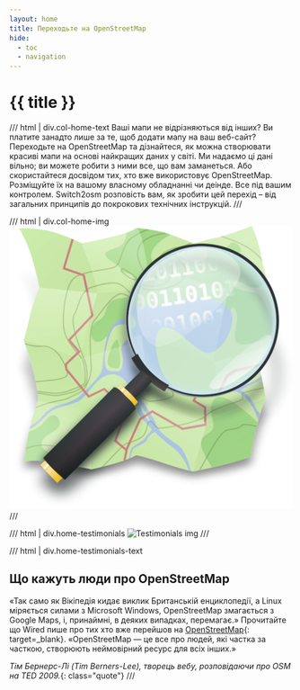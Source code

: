 ```yaml
---
layout: home
title: Переходьте на OpenStreetMap
hide: 
  - toc
  - navigation
---
```


# {{ title }}

/// html | div.col-home-text
  Ваші мапи не відрізняються від інших? Ви платите занадто лише за те, щоб додати мапу на ваш веб-сайт?
  Переходьте на OpenStreetMap та дізнайтеся, як можна створювати красиві мапи на основі найкращих даних у світі. Ми надаємо ці дані вільно; ви можете робити з ними все, що вам заманеться. Або скористайтеся досвідом тих, хто вже використовує OpenStreetMap.
  Розміщуйте їх на вашому власному обладнанні чи деінде. Все під вашим контролем.
  Switch2osm розповість вам, як зробити цей перехід – від загальних принципів до покрокових технічних інструкцій.
///
  
/// html | div.col-home-img
  ![Open street map icon](assets/img/open-street-map-medium.png)
///

/// html | div.home-testimonials
  ![Testimonials img](assets/img/testimonials.png)
///

/// html | div.home-testimonials-text

## Що кажуть люди про OpenStreetMap

  &laquo;Так само як Вікіпедія кидає виклик Британській енциклопедії, а Linux міряється силами з Microsoft Windows, OpenStreetMap змагається з Google Maps, і, принаймні, в деяких випадках, перемагає.&raquo;
    Прочитайте що Wired пише про тих хто вже перейшов на [OpenStreetMap](http://www.wired.com/wiredenterprise/2012/01/openstreetmap-google/){: target=_blank}.
  &laquo;OpenStreetMap&nbsp;— це все про людей, які частка за часткою, створюють неймовірний ресурс для всіх інших.&raquo;  
  
  *Тім Бернерс-Лі (Tim Berners-Lee), творець вебу, розповідаючи про OSM на TED 2009.*{: class="quote"}
///
  